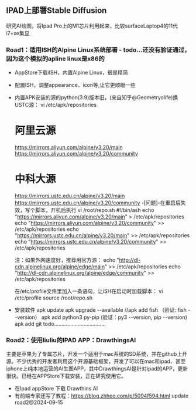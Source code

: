 ## IPAD上部署Stable Diffusion
研究AI绘图，将Ipad Pro上的M1芯片利用起来，比较surfaceLaptop4的11代i7+xe集显
### Road1：适用ISH的Alpine Linux系统部署 - todo...还没有验证通过，因为这个模拟的apline linux是x86的
* AppStore下载iISH，内置Alpine Linux，很是精简
* 配置ISH，调整appearance、icon等,让它更顺眼一些
* 内置APK安装的源的python(3.9)版本旧，(来自知乎@Geometryolife)换USTC源：
  vi /etc/apk/repositories
  # 阿里云源
  https://mirrors.aliyun.com/alpine/v3.20/main
  https://mirrors.aliyun.com/alpine/v3.20/community
  # 中科大源
  https://mirrors.ustc.edu.cn/alpine/v3.20/main
  https://mirrors.ustc.edu.cn/alpine/v3.20/community
  -[问题]-在重启后失效，写个脚本，开机后执行
  vi /root/repo.sh
  #!/bin/ash
  echo "https://mirrors.aliyun.com/alpine/v3.20/main" > /etc/apk/repositories
  echo "https://mirrors.aliyun.com/alpine/v3.20/community" >> /etc/apk/repositories
  echo "https://mirrors.ustc.edu.cn/alpine/v3.20/main" >> /etc/apk/repositories
  echo "https://mirrors.ustc.edu.cn/alpine/v3.20/community" >> /etc/apk/repositories
  
  注：如果外网速度好，推荐用官方源：
  echo "http://dl-cdn.alpinelinux.org/alpine/edge/main" >> /etc/apk/repositories
  echo "http://dl-cdn.alpinelinux.org/alpine/edge/community" >> /etc/apk/repositories

  在/etc/profile文件里加入一条语句，让iSH在启动时加载脚本：
  vi /etc/profile
  source /root/repo.sh

* 安装软件
  apk update
  apk upgrade --available
  //apk add fish （验证: fish --version）
  apk add python3 py-pip (验证：py3 --version, pip --version)
  apk add git
  todo...................................

### Road2：使用liuliu的IPAD APP：DrawthingsAI
主要是苹果为了专属芯片，开发一个适用于mac系统的SD系统，并在github上开源。不少优秀的开发者利用这个开源基础框架，开发了可以在mac和ipad、甚至iphone上纯本地运营的AI生图APP，其中DrawthingsAI是针对ipad的APP，更新很快。已经在APPStore下载安装，正在研究使用它。
 * 在Ipad appStore 下载 Drawthins AI
 * 有前端专家还写了教程：https://blog.zhheo.com/p/5094f594.html
 update road2@2024-09-15
